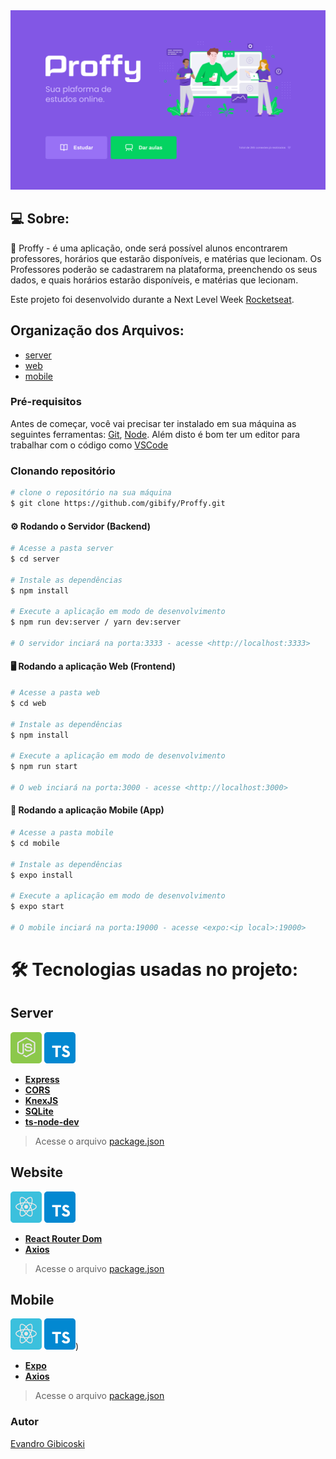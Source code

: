 <div align="center">
  <img src="https://github.com/gibify/Proffy/blob/master/Web/public/Home%20(1).png"  />
</div>
   
   
  ## 💻 Sobre:
  
  📖 Proffy - é uma aplicação, onde será possível alunos encontrarem professores, horários que estarão disponíveis, e matérias que lecionam. Os Professores poderão se    cadastrarem na plataforma, preenchendo os seus dados, e quais horários estarão disponíveis, e matérias que lecionam.
  
  Este projeto foi desenvolvido durante a Next Level Week [Rocketseat](https://rocketseat.com.br/).

 ## Organização dos Arquivos:
* [server](https://github.com/gibify/Proffy/tree/master/Server)
* [web](https://github.com/gibify/Proffy/tree/master/Web)
* [mobile](https://github.com/gibify/Proffy/tree/master/Mobile)

 ### Pré-requisitos

Antes de começar, você vai precisar ter instalado em sua máquina as seguintes ferramentas:
[Git](https://git-scm.com), [Node](https://nodejs.org/en/). 
Além disto é bom ter um editor para trabalhar com o código como [VSCode](https://code.visualstudio.com/)


  ### Clonando repositório

```bash
# clone o repositório na sua máquina
$ git clone https://github.com/gibify/Proffy.git
```

  #### ⚙️ Rodando o Servidor (Backend) 

```bash
# Acesse a pasta server
$ cd server

# Instale as dependências
$ npm install

# Execute a aplicação em modo de desenvolvimento
$ npm run dev:server / yarn dev:server

# O servidor inciará na porta:3333 - acesse <http://localhost:3333> 
```


#### 🖥️ Rodando a aplicação Web (Frontend) 

```bash
# Acesse a pasta web
$ cd web

# Instale as dependências
$ npm install 

# Execute a aplicação em modo de desenvolvimento
$ npm run start 

# O web inciará na porta:3000 - acesse <http://localhost:3000>
```

#### 📱 Rodando a aplicação Mobile (App) 


```bash
# Acesse a pasta mobile
$ cd mobile

# Instale as dependências
$ expo install 

# Execute a aplicação em modo de desenvolvimento
$ expo start 

# O mobile inciará na porta:19000 - acesse <expo:<ip local>:19000>
```

 # 🛠 Tecnologias usadas no projeto:
 
## Server  
[![](https://github.com/gibify/Proffy/blob/master/Web/public/node%201.png)](https://nodejs.org/en/)   [![](https://github.com/gibify/Proffy/blob/master/Web/public/typescript%201.png)](https://www.typescriptlang.org/)

-   **[Express](https://expressjs.com/)**
-   **[CORS](https://expressjs.com/en/resources/middleware/cors.html)**
-   **[KnexJS](http://knexjs.org/)**
-   **[SQLite](https://github.com/mapbox/node-sqlite3)**
-   **[ts-node-dev](https://github.com/TypeStrong/ts-node)**

> Acesse o arquivo  [package.json](https://github.com/gibify/Proffy/blob/master/Server/package.json)


## Website 
[![](https://github.com/gibify/Proffy/blob/master/Web/public/reactjs%201.png)](https://reactjs.org/)    [![](https://github.com/gibify/Proffy/blob/master/Web/public/typescript%201.png)](https://www.typescriptlang.org/)

-   **[React Router Dom](https://github.com/ReactTraining/react-router/tree/master/packages/react-router-dom)**
-   **[Axios](https://www.npmjs.com/package/axios)**

> Acesse o arquivo  [package.json](https://github.com/gibify/Proffy/blob/master/Web/package.json)


## Mobile
[![](https://github.com/gibify/Proffy/blob/master/Web/public/reactjs%201.png)](https://reactnative.dev/)  [![](https://github.com/gibify/Proffy/blob/master/Web/public/typescript%201.png)](https://www.typescriptlang.org/))

-   **[Expo](https://expo.io/)**
-   **[Axios](https://www.npmjs.com/package/axios)**

> Acesse o arquivo  [package.json](https://github.com/gibify/Proffy/blob/master/Mobile/package.json)


### Autor

[Evandro Gibicoski](https://github.com/gibify)

